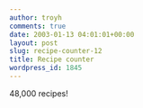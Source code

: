 ```yaml
---
author: troyh
comments: true
date: 2003-01-13 04:01:01+00:00
layout: post
slug: recipe-counter-12
title: Recipe counter
wordpress_id: 1845
---
```


48,000 recipes!
